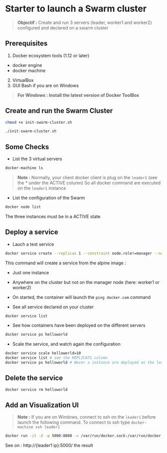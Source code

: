 # Starter to launch a Swarm cluster

> **Objectif :** Create and run 3 servers (leader, worker1 and worker2) configured and declared on a swarm cluster

## Prerequisites
1. Docker ecosystem tools (1.12 or later)
  * docker engine
  * docker machine
2. VirtualBox
3. GUI Bash if you are on Windows

> **For Windows : Install the latest version of Docker ToolBox**

## Create and run the Swarm Cluster

```bash
chmod +x init-swarm-cluster.sh
```
```bash
./init-swarm-cluster.sh
```

## Some Checks

* List the 3 virtual servers
```bash
docker-machine ls
```
> **Note :** Normally, your client docker client is plug on the `leader1` (see the * under the ACTIVE column)
> So all docker command are executed on the `leader1` instance

* List the configuration of the Swarm
```bash
docker node list
```
The three instances must be in a ACTIVE state

## Deploy a service

* Lauch a test service
```bash
docker service create --replicas 1 --constraint node.role!=manager --name helloworld alpine ping docker.com
```
This command will create a service from the alpine image :
* Just one instance
* Anywhere on the cluster but not on the manager node (here: worker1 or worker2)
* On started, the container will launch the `ping docker.com` command

* See all service declared on your cluster
```bash
docker service list
```

* See how containers have been deployed on the different servers
```bash
docker service ps helloworld
```

* Scale the service, and watch again the configuration
```bash
docker service scale helloworld=10
docker service list # see the REPLICATS column
docker service ps helloworld # Never a instance are deployed on the leader1 server
```

## Delete the service
```bash
docker service rm helloworld
```

## Add an Visualization UI

> **Note :** If you are on Windows, connect to ssh on the `leader1` before launch the following command. To connect to ssh type `docker-machine ssh leader1`

```bash
docker run -it -d -p 5000:8080 -v /var/run/docker.sock:/var/run/docker.sock  julienbreux/docker-swarm-gui:latest
```
See on : http://{leader1 ip}:5000/ the result